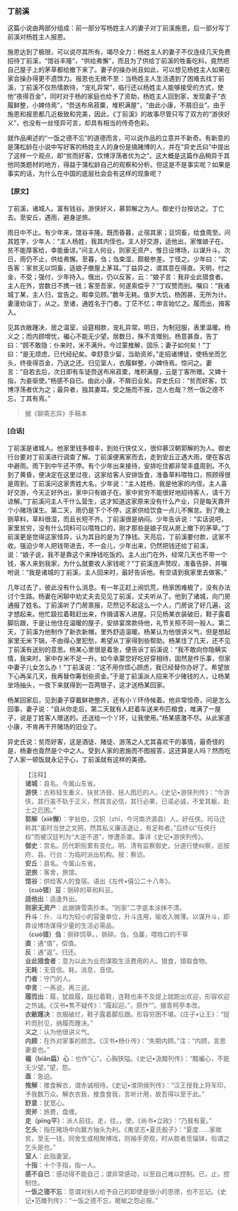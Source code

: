 <script type="text/javascript">
    var head = document.getElementsByTagName('head')[0];
    cssURL = '/public/liao.css';
    linkTag = document.createElement('link');
    linkTag.href = cssURL;
    linkTag.setAttribute('type','text/css');
    linkTag.setAttribute('rel','stylesheet');
    head.appendChild(linkTag);
</script>
### 丁前溪

这篇小说由两部分组成：前一部分写杨姓主人的妻子对丁前溪施恩，后一部分写丁前溪对杨姓主人报恩。

施恩达到了极限，可以说尽其所有，竭尽全力：杨姓主人的妻子不仅连续几天免费招待丁前溪，“馆谷丰隆”，“供给弗懈”，而且为了供给丁前溪的牲畜吃料，竟然把自己屋子上的茅草都给撤下来了。妻子的操办尚且如此，可以想见杨姓主人如果在家会操办得更不遗馀力。报恩也无微不至：当杨姓主人生活遇到了困难去找丁前溪，丁前溪不仅热情款待，“宠礼异常”，临行还以杨姓主人能够接受的方式，使他“夜得百金”，同时对于杨的家庭也给予了资助，杨姓主人回到家，发现妻子“衣履鲜整，小婢侍焉”，“赍送布帛菽粟，堆积满屋”，“由此小康，不屑旧业”。由于施恩和报恩都几近极致和完美，因此，《丁前溪》的故事尽管只写了双方的“游侠好义”，也没有一丝怪异可言，却具有相当的传奇色彩。

就作品阐述的“一饭之德不忘”的道德而言，可以说作品的立意并不新奇。有新意的是蒲松龄在小说中写好客的杨姓主人的身份是搞赌博的人，并在“异史氏曰”中提出了这样一个观点，即“贫而好客，饮博浮荡者优为之”。这大概是这篇作品稍异于其他同类题材的地方，得益于蒲松龄自己的观察和分析。但这是不是事实呢？如果是事实的话，为什么在中国的底层社会会有这样的现象呢？

#### 【原文】
<section>
丁前溪，诸城人。富有钱谷。游侠好义，慕郭解之为人。御史行台按访之。丁亡去。至安丘，遇雨，避身逆旅。

雨日中不止。有少年来，馆谷丰隆。既而昏暮，止宿其家；豆饲畜，给食周至。问其姓字，少年人：“主人杨姓，我其内侄也。主人好交游，适他出，家惟娘子在。贫不能厚客给，幸能垂谅。”问主人何业，则家无资产，惟日设博场，以谋升斗。次日，雨仍不止，供给弗懈。至暮，刍；刍束湿，颇极参差。丁怪之。少年曰：“实告客：家贫无以饲畜，适娘子撤屋上茅耳。”丁益异之，谓其意在得直。天明，付之金，不受；强付，少年持入。俄出，仍以反客，云：“娘子言：我非业此猎食者。主人在外，尝数日不携一钱；客至吾家，何遂索偿乎？”丁叹赞而别。嘱曰：“我诸城丁某，主人归，宜告之。暇幸见顾。”数年无耗。值岁大饥，杨困甚，无所为计。妻漫劝诣丁，从之。至诸，通姓名于门者。丁茫不忆；申言始忆之。履而出，揖客入。

见其衣敝踵决，居之温室，设筵相款，宠礼异常。明日，为制冠服，表里温暖。杨义之；而内顾增忧，褊心不能无少望。居数日，殊不言赠别。杨意甚亟，告丁曰：“顾不敢隐：仆来时，米不满升。今过蒙推解，固乐；妻子如何矣！”丁曰：“是无烦虑，已代经纪矣。幸舒意少留，当助资斧。”走招诸博徒，使杨坐而乞头，终夜得百金，乃送之还。归见室人，衣履鲜整，小婢侍焉。惊问之。妻言：“自若去后，次日即有车徒赍送布帛菽栗，堆积满屋，云是丁客所赠。又婢十指，为妾驱使。”杨感不自已。由此小康，不屑旧业矣。异史氏曰：“贫而好客，饮博浮荡者优为之；最异者，独其妻耳。受之施而不报，岂人也哉？然一饭之德不忘，丁其有焉。”

</section>

> 据《聊斋志异》手稿本

#### [白话]
<aside>

丁前溪是诸城人。他家里钱多粮丰，到处行侠仗义，很仰慕汉朝郭解的为人。御史行台要对丁前溪进行调查了解。丁前溪便离家而去，走到安丘正遇大雨，便在客店中避雨。雨下到中午还不停。有个少年出来接待，安排吃住都非常丰盛周到。不久到了黄昏，便决定在这里过夜，这家给客人安排饭食，准备草料喂牲口，照顾得很是周到。丁前溪问这家贵姓大名，少年说：“主人姓杨，我是他家的内侄。主人喜好交游，今天正好外出，家中只有娘子在。家中贫穷不能很好地招待客人，请千万谅解。”丁前溪问主人干什么营生，这才知道这家原来没有什么产业，只是每天靠开个小赌场谋生。第二天，雨仍是下个不停，这家供给饮食一点儿不懈怠。到了晚上铡草料，草料很湿，而且长短不齐。丁前溪很是纳闷。少年告诉说：“实话说吧，家里贫穷，没有什么饲料可以喂牲口的，刚才那些是娘子现从房上撤下的茅草。”丁前溪更是觉得这家怪异，认为其目的是为了挣钱。天亮后，丁前溪要付款，这家不收。强迫少年人把钱带进去，不一会儿，少年出来，仍然把钱还给丁前溪，说：“娘子说，我不是靠这个来挣钱吃饭的。主人出门在外，经常几天也不带一个钱，客人来到我家，为什么就要收人家钱呢？”丁前溪连声赞叹，准备告辞，并嘱咐说：“我是诸城的丁前溪，主人回来时，最好告诉他。有空请到我家里去做客。”

几年过去了，彼此没有什么消息。有一年正赶上闹饥荒，杨家困难极了，没有办法讨个生路。杨妻在闲聊中劝丈夫去见见丁前溪，丈夫听从了。他到了诸城，向门房通报了姓名。丁前溪听了门房禀报，茫然记不起这么一个人，门房说了好几遍，这才想起来。他忙趿拉着鞋赶出来，作揖请客人进屋。只见杨某衣装破旧，鞋子露着脚后跟，于是让他住在温暖的屋子，安排宴席款待他，礼节关照不同一般人。第二天，丁前溪为他制作了新衣新帽，里外舒适温暖。杨某认为他很讲义气，但是想起家里无米下锅，不由得心里犯愁，希望从丁家得到些帮助。杨某住了几天，还不见丁前溪有送别的意思。杨某心里很是着急，便告诉丁前溪说：“我不敢向你隐瞒实情，我来时，家中存米不足一升。如今承蒙您好吃好穿相待，固然是件乐事，但家中妻子儿女怎么办！”丁前溪说：“这不用你烦心顾虑，我已经替你办好了。希望放下心再呆几天，我再替你筹划些资金。”于是丁前溪派人招来不少赌钱的人，让杨某坐场抽头，一夜下来就得到一百两银子，这才送杨某回家。

杨某回家后，见到妻子穿戴鲜艳整齐，还有小丫环侍候着。他非常惊奇，问是怎么回事，妻子说：“自从你走后，第二天就有人赶着车送来布匹粮食，堆满了一屋子，说是丁姓客人赠送的。还送给一个丫环，让我使用。”杨某感激不尽。从此家道小康，不肯再干开赌场的旧业了。

异史氏说：贫而好客，这是酒徒、赌徒、游荡之人尤其喜欢干的事情，最奇怪的是，杨妻也竟然是个中之人。受到人家的恩施而不图报答，这还算是人吗？然而吃了人家一顿饭就永记于心，丁前溪就有这样的美德。

</aside>

> 【注释】  
<b>诸城</b>：县名。今属山东省。  
<b>游侠</b>：古称轻生重义、扶贫济弱、拯人困厄的人。《史记•游侠列传》：“今游侠，其行虽不轨于正义，然其言必信，其行必果，已诺必诚，不爱其躯，赴士之厄困。”  
<b>郭解（xiè懈）</b>：字翁伯，汉轵（zhǐ，今河南济源县）人。好任侠。司马迁称其“虽时当世之文网，然其私义廉洁退让，有足称者。”后终以“任侠行权”而被汉廷判为“大逆不道”，惨遭杀害。事详《史记•游侠列传》。  
<b>御史</b>：宫名。历代职衔累有变化。明、清有监察御史，分道行使纠察，巡按府、县。行台：为临时派出机构。按：察访。  
<b>安丘</b>：县名。今属山东省。  
<b>逆旅</b>：客舍，旅馆。  
<b>馆谷</b>：供给客人的食宿。语出《左传•僖公二十八年》。  
<b>（cuò错）豆</b>：铡碎的草和料豆。  
<b>适他出</b>：适逢外出。  
<b>则家无资产</b>：此据铸雪斋抄本。“则家”二字底本涂抹不清。  
<b>升斗</b>：升、斗均为较小的容量单位，升斗连用，喻收入微薄。以谋升斗，即靠设博场谋得少量的生活必需品。  
<b>（cuò错）刍</b>：铡碎饲草。，铡碎。刍，刍藁，喂牲口的干草  
<b>直</b>：通“值”，偿值。  
<b>反</b>：通“返”。归还。  
<b>业此猎食者</b>：意为以此为业而谋取生活费用的人。猎食，猎取食物。  
<b>无耗</b>：无音信。耗，消息，音信。  
<b>门者</b>：守门的人。  
<b>申言</b>：一再说，再三说。  
<b>履而出</b>：履，犹趿履，趿拉着鞋，连鞋也来不及提上就跑出欢迎，形容欢迎之热诚。《汉书•隽不疑传》：“履起迎。”，原作“”。据青柯亭本改。  
<b>衣敝踵决</b>：衣服破烂，鞋子露着脚后跟。形容穷困不堪。《庄子•让王》：“捉衿而肘见，纳履而踵决。”  
<b>义之</b>：认为他很讲义气。  
<b>内顾</b>：在外对家事的顾念。《汉书•杨仆传》：“失期内顾。”注：“内顾，言思妻妾也。”  
<b>褊（biǎn扁）心</b>：也作“心”。心胸狭隘。《史记•汲黯列传》：“黯褊心，不能无少望。”望，怨。  
<b>亟</b>：急迫。  
<b>推解</b>：推食解衣，谓赤诚相待。《史记•淮阴侯列传》：“汉王授我上将军印，予我数万众。解衣衣我，推食食我，言听计用，故吾得以至于此。”  
<b>舒意</b>：犹宽心。  
<b>资斧</b>：旅费，盘缠。  
<b>走（pīng平）</b>：派人前往。走，往。，使。《尚书•立政》：“乃我有夏。”  
<b>乞头</b>：指在赌场中向赢方抽头为利。《夷坚志•夏氏骰子》：“夏度……家故贫，至无一钱，同舍生或相聚博戏，则袖手旁观，时从胜者觅锱钵，俗谓之乞头是也。”  
<b>室人</b>：此指妻室。  
<b>十指</b>：十个手指，指一人。  
<b>感不自已</b>：感动得不能自己；谓非常感动，以至自己难以控制。已，止，控制住。  
<b>一饭之德不忘</b>：意谓对别人给予自己的即使是很小的恩德，也不忘记。《史记•范雎列传》：“一饭之德不忘，睚眦之怨必报。”  

